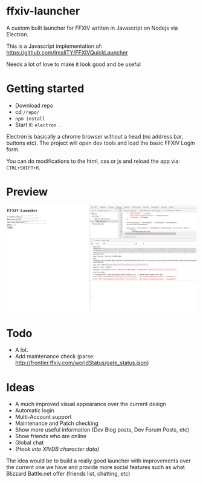 # ffxiv-launcher

A custom built launcher for FFXIV written in Javascript on Nodejs via Electron.

This is a Javascript implementation of: https://github.com/IrealiTY/FFXIVQuickLauncher

Needs a lot of love to make it look good and be useful

# Getting started

- Download repo
- cd `/repo/`
- `npm install`
- Start it: `electron .`

Electron is basically a chrome browser without a head (no address bar, buttons etc). The project will open dev tools and load the basic FFXIV Login form.

You can do modifications to the html, css or js and reload the app via: `CTRL+SHIFT+R`.


# Preview

![preview](./preview.png)

# Todo

- A lot.
- Add maintenance check (parse: http://frontier.ffxiv.com/worldStatus/gate_status.json)

# Ideas

- A much improved visual appearance over the current design
- Automatic login
- Multi-Account support
- Maintenance and Patch checking
- Show more useful information (Dev Blog posts, Dev Forum Posts, etc)
- Show friends who are online
- Global chat
- *(Hook into XIVDB character data)*

The idea would be to build a really good launcher with improvements over the current one we have and provide more social features such as what Blizzard Battle.net offer (friends list, chatting, etc)
